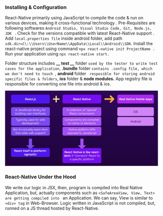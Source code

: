 ### Installing & Configuration

React-Native primarily using JavaScript to compile the code & run on various devices, making it cross-functional technology . Pre-Requisites are following softwares `Android Studio, Visual Studio Code, Git, Node.js, JDK ` . Check for the versions compatible with latest React-Native support . Add `local.properties file` inside android folder, add path `sdk.dir=C\:\\Users\\UserName\\AppData\\Local\\Android\\SDK`. Install the react-native project using command `npx react-native init ProjectName .`  Run your application using `npx react-native start.`

Folder structure includes **__ test __**  folder `used by the tester to write test cases for the application`, **.bundle** folder  `contains .config file, which we don't need to touch `, **android** folder ` resposible for storing android specific files & folders`, **ios** folder & **node modules.**  App registry file is responsible for converting one file into android & ios.

![React vs React-Native](./readme/react-vs-reactNative.png "React vs React-Native")

### React-Native Under the Hood

We write our logic in JSX, then, program is compiled into Real Native Application, but, actually components such as `<SafeAreaView, View, Text> are getting compiled into `  an Application. We can say, View is similar to `<div> tag` in Web-Browser. Logic written in JavaScript is not compiled, but, runned on a JS thread hosted by React-Native.
